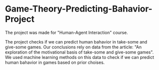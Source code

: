 # Game-Theory-Predicting-Bahavior-Project
The project was made for "Human-Agent Interaction" course.

The project checks if we can predict human bahavior in take-some and give-some games. 
Our conclusions rely on data from the article: "An exploration of the motivational basis of take-some and give-some games".
We used machine learning methods on this data to check if we can predict human bahavior in games based on prior choises.
